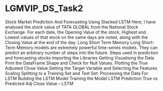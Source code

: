 # LGMVIP_DS_Task2
Stock Market Prediction And Forecasting Using Stacked LSTM  Here, I have analysed the stock value of TATA GLOBAL from the National Stock Exchange. For each date, the Opening Value of the stock, Highest and Lowest values of that stock on the same days are noted, along with the Closing Value at the end of the day.  Long Short Term Memory  Long Short-Term Memory models are extremely powerful time-series models. They can predict an arbitrary number of steps into the future.  Steps used in prediction and forecasting stocks  Importing the Libraries Getting Visualising the Data Print the DataFrame Shape and Check for Null Values. Plotting the True Adjusted Close Value Setting the Target Variable and Selecting the Features Scaling Splitting to a Training Set and Test Set. Processing the Data For LSTM Building the LSTM Model Training the Model LSTM Prediction True vs Predicted Adj Close Value – LSTM
